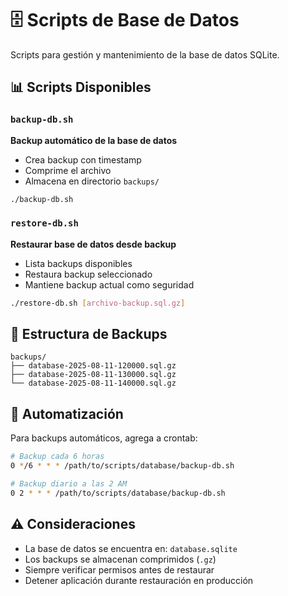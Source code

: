 # 🗄️ Scripts de Base de Datos

Scripts para gestión y mantenimiento de la base de datos SQLite.

## 📊 Scripts Disponibles

### `backup-db.sh`
**Backup automático de la base de datos**
- Crea backup con timestamp
- Comprime el archivo
- Almacena en directorio `backups/`

```bash
./backup-db.sh
```

### `restore-db.sh`
**Restaurar base de datos desde backup**
- Lista backups disponibles
- Restaura backup seleccionado
- Mantiene backup actual como seguridad

```bash
./restore-db.sh [archivo-backup.sql.gz]
```

## 📁 Estructura de Backups

```
backups/
├── database-2025-08-11-120000.sql.gz
├── database-2025-08-11-130000.sql.gz
└── database-2025-08-11-140000.sql.gz
```

## 🔄 Automatización

Para backups automáticos, agrega a crontab:

```bash
# Backup cada 6 horas
0 */6 * * * /path/to/scripts/database/backup-db.sh

# Backup diario a las 2 AM
0 2 * * * /path/to/scripts/database/backup-db.sh
```

## ⚠️ Consideraciones

- La base de datos se encuentra en: `database.sqlite`
- Los backups se almacenan comprimidos (`.gz`)
- Siempre verificar permisos antes de restaurar
- Detener aplicación durante restauración en producción
